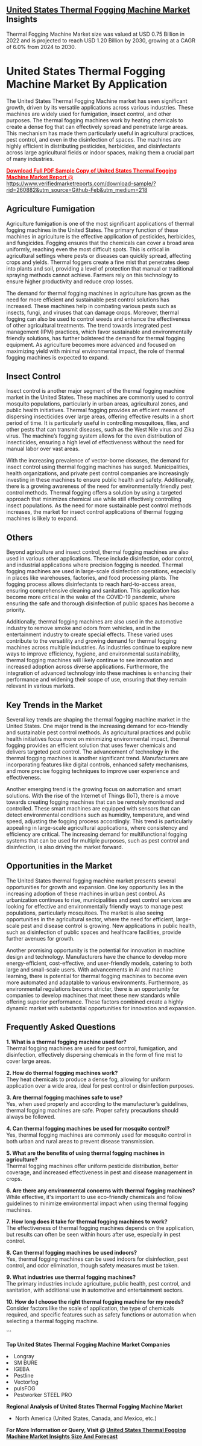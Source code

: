 <h2><a href="https://www.verifiedmarketreports.com/download-sample/?rid=260882&amp;utm_source=Github-Feb&amp;utm_medium=218" target="_blank">United States Thermal Fogging Machine Market</a> Insights</h2><p>Thermal Fogging Machine Market size was valued at USD 0.75 Billion in 2022 and is projected to reach USD 1.20 Billion by 2030, growing at a CAGR of 6.0% from 2024 to 2030.</p><p> <h1>United States Thermal Fogging Machine Market By Application</h1> <p>The United States Thermal Fogging Machine market has seen significant growth, driven by its versatile applications across various industries. These machines are widely used for fumigation, insect control, and other purposes. The thermal fogging machines work by heating chemicals to create a dense fog that can effectively spread and penetrate large areas. This mechanism has made them particularly useful in agricultural practices, pest control, and even in the disinfection of spaces. The machines are highly efficient in distributing pesticides, herbicides, and disinfectants across large agricultural fields or indoor spaces, making them a crucial part of many industries. <a href="#"><p><span class=""><span style="color: #ff0000;"><strong>Download Full PDF Sample Copy of United States Thermal Fogging Machine Market Report</strong> @ </span><a href="https://www.verifiedmarketreports.com/download-sample/?rid=260882&amp;utm_source=Github-Feb&amp;utm_medium=218" target="_blank">https://www.verifiedmarketreports.com/download-sample/?rid=260882&amp;utm_source=Github-Feb&amp;utm_medium=218</a></span></p></a></p> <h2>Agriculture Fumigation</h2> <p>Agriculture fumigation is one of the most significant applications of thermal fogging machines in the United States. The primary function of these machines in agriculture is the effective application of pesticides, herbicides, and fungicides. Fogging ensures that the chemicals can cover a broad area uniformly, reaching even the most difficult spots. This is critical in agricultural settings where pests or diseases can quickly spread, affecting crops and yields. Thermal foggers create a fine mist that penetrates deep into plants and soil, providing a level of protection that manual or traditional spraying methods cannot achieve. Farmers rely on this technology to ensure higher productivity and reduce crop losses.</p> <p>The demand for thermal fogging machines in agriculture has grown as the need for more efficient and sustainable pest control solutions has increased. These machines help in combating various pests such as insects, fungi, and viruses that can damage crops. Moreover, thermal fogging can also be used to control weeds and enhance the effectiveness of other agricultural treatments. The trend towards integrated pest management (IPM) practices, which favor sustainable and environmentally friendly solutions, has further bolstered the demand for thermal fogging equipment. As agriculture becomes more advanced and focused on maximizing yield with minimal environmental impact, the role of thermal fogging machines is expected to expand.</p> <h2>Insect Control</h2> <p>Insect control is another major segment of the thermal fogging machine market in the United States. These machines are commonly used to control mosquito populations, particularly in urban areas, agricultural zones, and public health initiatives. Thermal fogging provides an efficient means of dispersing insecticides over large areas, offering effective results in a short period of time. It is particularly useful in controlling mosquitoes, flies, and other pests that can transmit diseases, such as the West Nile virus and Zika virus. The machine’s fogging system allows for the even distribution of insecticides, ensuring a high level of effectiveness without the need for manual labor over vast areas.</p> <p>With the increasing prevalence of vector-borne diseases, the demand for insect control using thermal fogging machines has surged. Municipalities, health organizations, and private pest control companies are increasingly investing in these machines to ensure public health and safety. Additionally, there is a growing awareness of the need for environmentally friendly pest control methods. Thermal fogging offers a solution by using a targeted approach that minimizes chemical use while still effectively controlling insect populations. As the need for more sustainable pest control methods increases, the market for insect control applications of thermal fogging machines is likely to expand.</p> <h2>Others</h2> <p>Beyond agriculture and insect control, thermal fogging machines are also used in various other applications. These include disinfection, odor control, and industrial applications where precision fogging is needed. Thermal fogging machines are used in large-scale disinfection operations, especially in places like warehouses, factories, and food processing plants. The fogging process allows disinfectants to reach hard-to-access areas, ensuring comprehensive cleaning and sanitation. This application has become more critical in the wake of the COVID-19 pandemic, where ensuring the safe and thorough disinfection of public spaces has become a priority.</p> <p>Additionally, thermal fogging machines are also used in the automotive industry to remove smoke and odors from vehicles, and in the entertainment industry to create special effects. These varied uses contribute to the versatility and growing demand for thermal fogging machines across multiple industries. As industries continue to explore new ways to improve efficiency, hygiene, and environmental sustainability, thermal fogging machines will likely continue to see innovation and increased adoption across diverse applications. Furthermore, the integration of advanced technology into these machines is enhancing their performance and widening their scope of use, ensuring that they remain relevant in various markets.</p> <h2>Key Trends in the Market</h2> <p>Several key trends are shaping the thermal fogging machine market in the United States. One major trend is the increasing demand for eco-friendly and sustainable pest control methods. As agricultural practices and public health initiatives focus more on minimizing environmental impact, thermal fogging provides an efficient solution that uses fewer chemicals and delivers targeted pest control. The advancement of technology in the thermal fogging machines is another significant trend. Manufacturers are incorporating features like digital controls, enhanced safety mechanisms, and more precise fogging techniques to improve user experience and effectiveness.</p> <p>Another emerging trend is the growing focus on automation and smart solutions. With the rise of the Internet of Things (IoT), there is a move towards creating fogging machines that can be remotely monitored and controlled. These smart machines are equipped with sensors that can detect environmental conditions such as humidity, temperature, and wind speed, adjusting the fogging process accordingly. This trend is particularly appealing in large-scale agricultural applications, where consistency and efficiency are critical. The increasing demand for multifunctional fogging systems that can be used for multiple purposes, such as pest control and disinfection, is also driving the market forward.</p> <h2>Opportunities in the Market</h2> <p>The United States thermal fogging machine market presents several opportunities for growth and expansion. One key opportunity lies in the increasing adoption of these machines in urban pest control. As urbanization continues to rise, municipalities and pest control services are looking for effective and environmentally friendly ways to manage pest populations, particularly mosquitoes. The market is also seeing opportunities in the agricultural sector, where the need for efficient, large-scale pest and disease control is growing. New applications in public health, such as disinfection of public spaces and healthcare facilities, provide further avenues for growth.</p> <p>Another promising opportunity is the potential for innovation in machine design and technology. Manufacturers have the chance to develop more energy-efficient, cost-effective, and user-friendly models, catering to both large and small-scale users. With advancements in AI and machine learning, there is potential for thermal fogging machines to become even more automated and adaptable to various environments. Furthermore, as environmental regulations become stricter, there is an opportunity for companies to develop machines that meet these new standards while offering superior performance. These factors combined create a highly dynamic market with substantial opportunities for innovation and expansion.</p> <h2>Frequently Asked Questions</h2> <p><strong>1. What is a thermal fogging machine used for?</strong><br>Thermal fogging machines are used for pest control, fumigation, and disinfection, effectively dispersing chemicals in the form of fine mist to cover large areas.</p> <p><strong>2. How do thermal fogging machines work?</strong><br>They heat chemicals to produce a dense fog, allowing for uniform application over a wide area, ideal for pest control or disinfection purposes.</p> <p><strong>3. Are thermal fogging machines safe to use?</strong><br>Yes, when used properly and according to the manufacturer’s guidelines, thermal fogging machines are safe. Proper safety precautions should always be followed.</p> <p><strong>4. Can thermal fogging machines be used for mosquito control?</strong><br>Yes, thermal fogging machines are commonly used for mosquito control in both urban and rural areas to prevent disease transmission.</p> <p><strong>5. What are the benefits of using thermal fogging machines in agriculture?</strong><br>Thermal fogging machines offer uniform pesticide distribution, better coverage, and increased effectiveness in pest and disease management in crops.</p> <p><strong>6. Are there any environmental concerns with thermal fogging machines?</strong><br>While effective, it's important to use eco-friendly chemicals and follow guidelines to minimize environmental impact when using thermal fogging machines.</p> <p><strong>7. How long does it take for thermal fogging machines to work?</strong><br>The effectiveness of thermal fogging machines depends on the application, but results can often be seen within hours after use, especially in pest control.</p> <p><strong>8. Can thermal fogging machines be used indoors?</strong><br>Yes, thermal fogging machines can be used indoors for disinfection, pest control, and odor elimination, though safety measures must be taken.</p> <p><strong>9. What industries use thermal fogging machines?</strong><br>The primary industries include agriculture, public health, pest control, and sanitation, with additional use in automotive and entertainment sectors.</p> <p><strong>10. How do I choose the right thermal fogging machine for my needs?</strong><br>Consider factors like the scale of application, the type of chemicals required, and specific features such as safety functions or automation when selecting a thermal fogging machine.</p> ```</p><p><strong>Top United States Thermal Fogging Machine Market Companies</strong></p><div data-test-id=""><p><li>Longray</li><li> SM BURE</li><li> IGEBA</li><li> Pestline</li><li> Vectorfog</li><li> pulsFOG</li><li> Pestworker STEEL PRO</li></p><div><strong>Regional Analysis of&nbsp;United States Thermal Fogging Machine Market</strong></div><ul><li dir="ltr"><p dir="ltr">North America&nbsp;(United States, Canada, and Mexico, etc.)</p></li></ul><p><strong>For More Information or Query, Visit @&nbsp;</strong><strong><a href="https://www.verifiedmarketreports.com/product/thermal-fogging-machine-market/?utm_source=Github-Feb&amp;utm_medium=218" target="_blank">United States Thermal Fogging Machine Market Insights Size And Forecast</a></strong></p></div>
